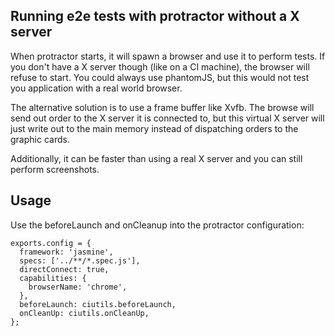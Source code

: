 ## Running e2e tests with protractor without a X server

When protractor starts, it will spawn a browser and use it to perform tests.
If you don't have a X server though (like on a CI machine), the browser will refuse to start.
You could always use phantomJS, but this would not test you application with a real world browser.

The alternative solution is to use a frame buffer like Xvfb. The browse will send out order to
the X server it is connected to, but this virtual X server will just write out to the main
memory instead of dispatching orders to the graphic cards.

Additionally, it can be faster than using a real X server and you can still perform screenshots.

## Usage

Use the beforeLaunch and onCleanup into the protractor configuration:
```
exports.config = {
  framework: 'jasmine',
  specs: ['../**/*.spec.js'],
  directConnect: true,
  capabilities: {
    browserName: 'chrome',
  },
  beforeLaunch: ciutils.beforeLaunch,
  onCleanUp: ciutils.onCleanUp,
};
```
